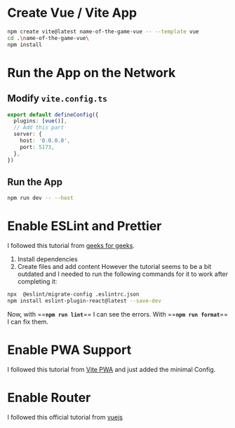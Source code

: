 # Create Vue / Vite App

```sh
npm create vite@latest name-of-the-game-vue -- --template vue
cd .\name-of-the-game-vue\
npm install
```

# Run the App on the Network

## Modify `vite.config.ts`

```ts
export default defineConfig({
  plugins: [vue()],
  // Add this part
  server: {
    host: '0.0.0.0',
    port: 5173,
  },
})
```

## Run the App

```sh
npm run dev -- --host
```

# Enable ESLint and Prettier

I followed this tutorial from [geeks for geeks](https://www.geeksforgeeks.org/how-to-set-up-vite-with-eslint-and-prettier/).

1. Install dependencies
2. Create files and add content
   However the tutorial seems to be a bit outdated and I needed to run the following commands for it to work after completing it:

```sh
npx  @eslint/migrate-config .eslintrc.json
npm install eslint-plugin-react@latest --save-dev
```

Now, with ==**`npm run lint`**== I can see the errors. With ==**`npm run format`**== I can fix them.

# Enable PWA Support

I followed this tutorial from [Vite PWA](https://vite-pwa-org.netlify.app/guide/) and just added the minimal Config.

# Enable Router

I followed this official tutorial from [vuejs](https://router.vuejs.org/installation.html)
